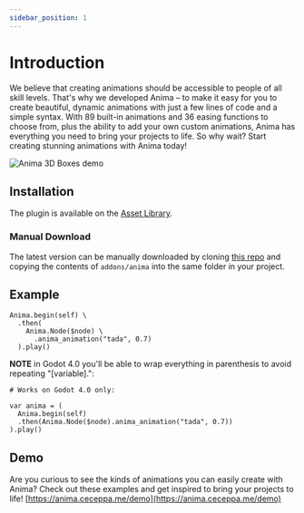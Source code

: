 ```yaml
---
sidebar_position: 1
---
```

# Introduction

We believe that creating animations should be accessible to people of all skill levels. That's why we developed Anima – to make it easy for you to create beautiful, dynamic animations with just a few lines of code and a simple syntax. With 89 built-in animations and 36 easing functions to choose from, plus the ability to add your own custom animations, Anima has everything you need to bring your projects to life. So why wait? Start creating stunning animations with Anima today!

![Anima 3D Boxes demo](/img/anima.gif)

## Installation

The plugin is available on the [Asset Library](https://godotengine.org/asset-library/asset/852).

### Manual Download

The latest version can be manually downloaded by cloning [this repo](https://github.com/ceceppa/anima) and copying the contents of `addons/anima` into the same folder in your project.

## Example

```gdscript
Anima.begin(self) \
  .then(
    Anima.Node($node) \
      .anima_animation("tada", 0.7)
  ).play()
```

**NOTE** in Godot 4.0 you'll be able to wrap everything in parenthesis to avoid repeating "[variable].":

```gdscript
# Works on Godot 4.0 only:

var anima = (
  Anima.begin(self)
  .then(Anima.Node($node).anima_animation("tada", 0.7))
).play()
```

## Demo

Are you curious to see the kinds of animations you can easily create with Anima? Check out these examples and get inspired to bring your projects to life! [https://anima.ceceppa.me/demo](https://anima.ceceppa.me/demo)
